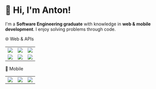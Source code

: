 # 👋 Hi, I'm Anton!

I'm a **Software Engineering graduate** with knowledge in **web & mobile  development**. I enjoy solving problems through code.


🌐 Web & APIs
<table> <tr> <td><img src="https://img.shields.io/badge/JavaScript-F7DF1E?logo=javascript&logoColor=000&style=for-the-badge"/></td> <td><img src="https://img.shields.io/badge/React-61DAFB?logo=react&logoColor=000&style=for-the-badge"/></td> <td><img src="https://img.shields.io/badge/REST%20APIs-000000?logo=postman&logoColor=fff&style=for-the-badge"/></td> </tr> <tr> <td><img src="https://img.shields.io/badge/Java-007396?logo=java&logoColor=fff&style=for-the-badge"/></td> <td><img src="https://img.shields.io/badge/TailwindCSS-06B6D4?logo=tailwindcss&logoColor=fff&style=for-the-badge"/></td> <td><img src="https://img.shields.io/badge/HTML5-E34F26?logo=html5&logoColor=fff&style=for-the-badge"/></td> </tr> </table>
📱 Mobile
<table> <tr> <td><img src="https://img.shields.io/badge/Flutter-02569B?logo=flutter&logoColor=white&style=for-the-badge"/></td> <td><img src="https://img.shields.io/badge/Dart-0175C2?logo=dart&logoColor=white&style=for-the-badge"/></td> <td><img src="https://img.shields.io/badge/Android%20Studio-3DDC84?logo=android-studio&logoColor=white&style=for-the-badge"/></td> </tr> </table>
